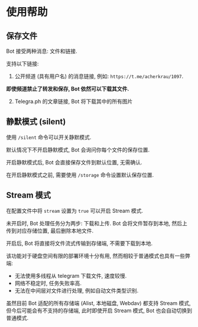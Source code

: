 # 使用帮助

## 保存文件

Bot 接受两种消息: 文件和链接.

支持以下链接:

1. 公开频道 (具有用户名) 的消息链接, 例如: `https://t.me/acherkrau/1097`.

**即使频道禁止了转发和保存, Bot 依然可以下载其文件.**

2. Telegra.ph 的文章链接, Bot 将下载其中的所有图片

## 静默模式 (silent)

使用 `/silent` 命令可以开关静默模式.

默认情况下不开启静默模式, Bot 会询问你每个文件的保存位置.

开启静默模式后, Bot 会直接保存文件到默认位置, 无需确认.

在开启静默模式之前, 需要使用 `/storage` 命令设置默认保存位置.

## Stream 模式

在配置文件中将 `stream` 设置为 `true` 可以开启 Stream 模式.

未开启时, Bot 处理任务分为两步: 下载和上传. Bot 会将文件暂存到本地, 然后上传到对应存储位置, 最后删除本地文件.

开启后, Bot 将直接将文件流式传输到存储端, 不需要下载到本地.

该功能对于硬盘空间有限的部署环境十分有用, 然而相较于普通模式也具有一些弊端:

- 无法使用多线程从 telegram 下载文件, 速度较慢.
- 网络不稳定时, 任务失败率高.
- 无法在中间层对文件进行处理, 例如自动文件类型识别.

虽然目前 Bot 适配的所有存储端 (Alist, 本地磁盘, Webdav) 都支持 Stream 模式, 但今后可能会有不支持的存储端, 此时即使开启 Stream 模式, Bot 也会自动切换到普通模式.

